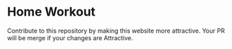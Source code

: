 # Home Workout
Contribute to this repository by making this website more attractive.
Your PR will be merge if your changes are Attractive.
